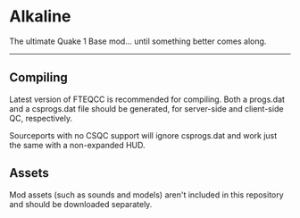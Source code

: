 # Alkaline
The ultimate Quake 1 Base mod… until something better comes along.

---

## Compiling

Latest version of FTEQCC is recommended for compiling. Both a progs.dat and a csprogs.dat file should be generated, for server-side and client-side QC, respectively.

Sourceports with no CSQC support will ignore csprogs.dat and work just the same with a non-expanded HUD.



## Assets

Mod assets (such as sounds and models) aren't included in this repository and should be downloaded separately.
